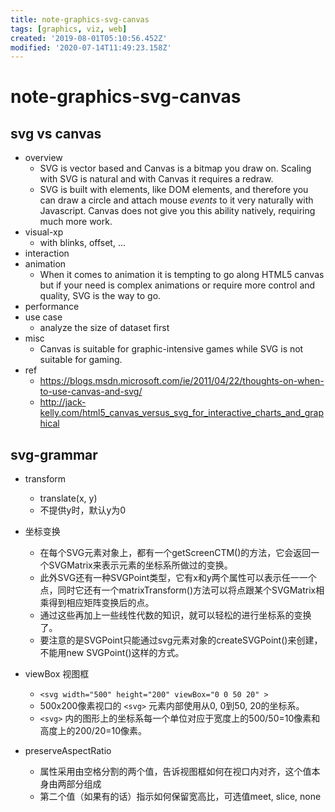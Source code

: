 ```yaml
---
title: note-graphics-svg-canvas
tags: [graphics, viz, web]
created: '2019-08-01T05:10:56.452Z'
modified: '2020-07-14T11:49:23.158Z'
---
```


# note-graphics-svg-canvas

## svg vs canvas

- overview
  - SVG is vector based and Canvas is a bitmap you draw on. Scaling with SVG is natural and with Canvas it requires a redraw.
  - SVG is built with elements, like DOM elements, and therefore you can draw a circle and attach mouse *events* to it very naturally with Javascript.  Canvas does not give you this ability natively, requiring much more work.
- visual-xp
  - with blinks, offset, ...
- interaction
- animation
  - When it comes to animation it is tempting to go along HTML5 canvas but if your need is complex animations or require more control and quality, SVG is the way to go.
- performance
- use case
  - analyze the size of dataset first
- misc
  - Canvas is suitable for graphic-intensive games while SVG is not suitable for gaming.
- ref
  - https://blogs.msdn.microsoft.com/ie/2011/04/22/thoughts-on-when-to-use-canvas-and-svg/
  - http://jack-kelly.com/html5_canvas_versus_svg_for_interactive_charts_and_graphical

## svg-grammar

- transform  
  - translate(x, y)  
  - 不提供y时，默认y为0  

- 坐标变换    
  - 在每个SVG元素对象上，都有一个getScreenCTM()的方法，它会返回一个SVGMatrix来表示元素的坐标系所做过的变换。  
  - 此外SVG还有一种SVGPoint类型，它有x和y两个属性可以表示任一一个点，同时它还有一个matrixTransform()方法可以将点跟某个SVGMatrix相乘得到相应矩阵变换后的点。  
  - 通过这些再加上一些线性代数的知识，就可以轻松的进行坐标系的变换了。  
  - 要注意的是SVGPoint只能通过svg元素对象的createSVGPoint()来创建，不能用new SVGPoint()这样的方式。

- viewBox 视图框  
  - `<svg width="500" height="200" viewBox="0 0 50 20" >`
  - 500x200像素视口的 `<svg>` 元素内部使用从0, 0到50, 20的坐标系。  
  - `<svg>` 内的图形上的坐标系每一个单位对应于宽度上的500/50=10像素和高度上的200/20=10像素。

- preserveAspectRatio  
  - 属性采用由空格分割的两个值，告诉视图框如何在视口内对齐，这个值本身由两部分组成    
  - 第二个值（如果有的话）指示如何保留宽高比，可选值meet, slice, none  
